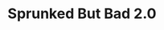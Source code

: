 ---
slug: sprunked-but-bad-20-1401
title: Sprunked But Bad 2.0
description: "Sprunked But Bad 2.0 is an exciting online game. Play for free directly in your browser!"
icon: /images/popular_mods/Sprunked But Bad 2.0.png
url: https://wowtbc.net/sprunkin/sprunked-bad2/index.html
previewImage: /images/popular_mods/Sprunked But Bad 2.0.png
type: popular mods

# SEO配置
seo:
  title: "Sprunked But Bad 2.0 - Play Free Online Game | Fun Browser Games"
  description: "Sprunked But Bad 2.0 - Play this fun online game for free in your browser. No download required!"
  ogImage: "/images/popular_mods/Sprunked But Bad 2.0.png"
  keywords: "sprunked-but-bad-20-1401, online game, browser game, free game, popular mods game, play online"

videoUrls:
  - https://www.youtube.com/embed/example1
  - https://www.youtube.com/embed/example2

whyPlay:
  title: "Why Play Sprunked But Bad 2.0?"
  items:
    - "Immersive Gameplay: Sprunked But Bad 2.0 offers an engaging and immersive gaming experience that will keep you entertained for hours"
    - "Challenging Levels: Test your skills with increasingly difficult challenges and obstacles"
    - "Beautiful Graphics: Enjoy stunning visuals and smooth animations that bring the game world to life"
    - "Regular Updates: New content and features are added regularly to keep the game fresh and exciting"
    - "Free to Play: Experience all the fun without spending a penny"
    - "Community Features: Connect with other players, share strategies, and compete for high scores"
    - "Cross-Platform: Play on any device with a web browser, no downloads required"

features:
  title: "Key Features of Sprunked But Bad 2.0"
  image: "/images/popular_mods/Sprunked But Bad 2.0.png"
  items:
    - "Intuitive Controls: Easy to learn controls make Sprunked But Bad 2.0 accessible for players of all skill levels"
    - "Multiple Game Modes: Enjoy various gameplay options that provide different challenges and experiences"
    - "Character Customization: Personalize your gaming experience with unique characters and items"
    - "Achievement System: Complete special tasks to earn rewards and recognition"
    - "Leaderboards: Compete with players worldwide and see who can achieve the highest scores"

characteristics:
  title: "Game Characteristics"
  image: "/images/popular_mods/Sprunked But Bad 2.0.png"
  items:
    - "Genre: Popular mods game with elements of strategy and skill"
    - "Difficulty: Suitable for both casual gamers and those seeking a challenge"
    - "Play Time: Quick sessions or extended gameplay, depending on your preference"
    - "Art Style: Vibrant and engaging visuals that enhance the gaming experience"
    - "Sound Design: Immersive audio that complements the gameplay perfectly"

info: "Sprunked But Bad 2.0 is an exciting online game that offers players a unique and engaging gaming experience. With its intuitive controls, stunning visuals, and challenging gameplay, Sprunked But Bad 2.0 provides hours of entertainment for players of all ages and skill levels. Whether you're looking for a quick gaming session during a break or an extended play session, Sprunked But Bad 2.0 delivers an immersive experience that will keep you coming back for more. The game features multiple levels of increasing difficulty, ensuring that players are constantly challenged as they progress. With regular updates adding new content and features, Sprunked But Bad 2.0 remains fresh and exciting, providing endless entertainment options for its growing community of players."

howToPlayIntro: "Welcome to Sprunked But Bad 2.0! This guide will walk you through the basics and help you master the game. Whether you're a beginner or looking to improve your skills, these tips and instructions will enhance your gaming experience."

howToPlaySteps:
  - title: "Getting Started"
    description: "Begin your Sprunked But Bad 2.0 adventure by familiarizing yourself with the controls. Use your keyboard or mouse to navigate through the game interface. The tutorial will guide you through the basic mechanics and help you understand the objectives."
  - title: "Understanding the Objectives"
    description: "In Sprunked But Bad 2.0, your main goal is to progress through levels by completing specific objectives. Each level presents unique challenges that require different strategies and approaches."
  - title: "Mastering the Controls"
    description: "Practice using the controls to improve your precision and reaction time. Sprunked But Bad 2.0 requires quick reflexes and strategic thinking to overcome obstacles and defeat opponents."
  - title: "Utilizing Power-ups"
    description: "Collect power-ups throughout the game to enhance your abilities and overcome difficult challenges. Each power-up offers unique advantages that can be crucial for success."
  - title: "Developing Strategies"
    description: "As you progress in Sprunked But Bad 2.0, develop effective strategies for different scenarios. Analyze patterns, anticipate challenges, and adapt your approach to maximize your performance."

faq:
  title: "Frequently Asked Questions about Sprunked But Bad 2.0"
  items:
    - question: "Is Sprunked But Bad 2.0 free to play?"
      answer: "Yes, Sprunked But Bad 2.0 is completely free to play directly in your web browser. No downloads or purchases are required to enjoy the full game experience."
    - question: "Can I play Sprunked But Bad 2.0 on mobile devices?"
      answer: "Yes, Sprunked But Bad 2.0 is optimized for both desktop and mobile play. You can enjoy the game on any device with a web browser and internet connection."
    - question: "Are there any in-game purchases?"
      answer: "While Sprunked But Bad 2.0 is free to play, there may be optional in-game purchases available for cosmetic items or additional features that don't affect core gameplay."
    - question: "How often is Sprunked But Bad 2.0 updated?"
      answer: "The developers regularly update Sprunked But Bad 2.0 with new content, features, and improvements based on player feedback and game performance."
    - question: "Can I play Sprunked But Bad 2.0 offline?"
      answer: "Currently, Sprunked But Bad 2.0 requires an internet connection to play as it's a browser-based online game."
    - question: "Is Sprunked But Bad 2.0 suitable for children?"
      answer: "Yes, Sprunked But Bad 2.0 is designed to be family-friendly and suitable for players of all ages."
    - question: "How do I report bugs or issues?"
      answer: "If you encounter any problems while playing Sprunked But Bad 2.0, you can report them through the game's support page or contact the developers directly through their website."
    - question: "Still Have Questions?"
      answer: "If you have additional questions about Sprunked But Bad 2.0 that aren't covered in this FAQ, please visit our support center or contact our customer service team for assistance."
---